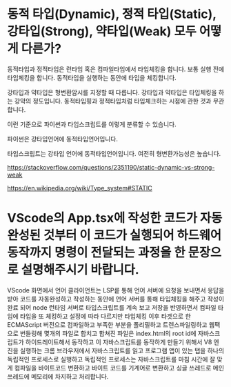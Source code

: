 # 동적 타입(Dynamic), 정적 타입(Static), 강타입(Strong), 약타입(Weak) 모두 어떻게 다른가?

동적타입과 정적타입은 런타임 혹은 컴파일타임에서 타입체킹을 합니다. 보통 실행 전에 타입체킹을 합니다. 동적타입을 실행하는 동안에 타입을 체킹합니다.

강타입과 약타입은 형변환암시를 지정할 때 다릅니다. 강타입과 약타입은 타입체킹을 하는 강약의 정도입니다. 동적타입핑과 정적타입처럼 타입체크하는 시점에 관한 것과 무관합니다.

이런 기준으로 파이썬과 타입스크립트를 이렇게 분류할 수 있습니다.

파이썬은 강타입언어에 동적타입언어입니다.

타입스크립트는 강타입 언어에 동적타입언어입니다. 여전히 형변환가능성은 높습니다.

https://stackoverflow.com/questions/2351190/static-dynamic-vs-strong-weak

https://en.wikipedia.org/wiki/Type_system#STATIC

# VScode의 App.tsx에 작성한 코드가 자동완성된 것부터 이 코드가 실행되어 하드웨어 동작까지 명령이 전달되는 과정을 한 문장으로 설명해주시기 바랍니다.

VScode 화면에서 언어 클라이언트는 LSP릍 통해 언어 서버에 요청을 보내면서 응답을 받아 코드를 자동완성하고 작성하는 동안에 언어 서버를 통해 타입체킹을 해주고 작성이 완료 되어 node 런타임 서버로 타입스크립트를 계속 보고 저장을 반영하면서 컴파일 타임에 타입을 또 체킹하고 설정에 따라 다르지만 타입체킹 이후 타겟으로 한 ECMAScript 버전으로 컴파일하고 부족한 부분을 폴리필하고 트렌스파일링하고 웹팩으로 번들링해 몇개의 파일로 합치고 합쳐진 파일은 index.html의 root id에 자바스크립트가 하이드레이트해서 동작하고 이 자바스크립트를 동작하게 만들기 위해서 V8 엔진을 실행하는 크롬 브라우저에서 자바스크립트를 읽고 프로그램 앱이 있는 탭을 하나의 독립적인 프로세스로 실행하고 독립적인 프로세스는 자바스크립트를 마침 시간에 잘 맞게 컴파일을 바이트코드 변환하고 바이트 코드를 기계어로 변환하고 싱글 쓰레드로 메인 쓰레드에 메모리에 차지하고 처리합니다.
